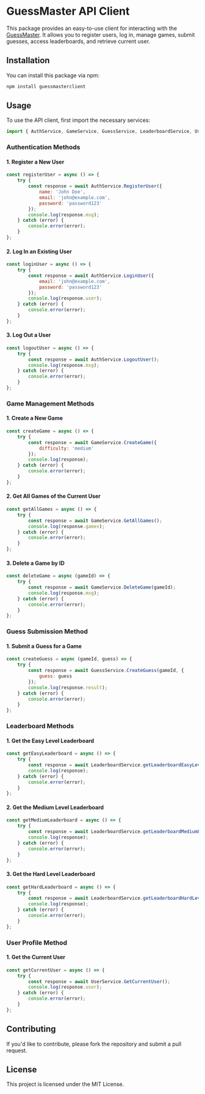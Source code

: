# GuessMaster API Client

This package provides an easy-to-use client for interacting with the [GuessMaster](https://github.com/MeerUzairWasHere/GuessMaster).
It allows you to register users, log in, manage games, submit guesses, access leaderboards, and retrieve current user.

## Installation

You can install this package via npm:

```bash
npm install guessmasterclient
```

## Usage

To use the API client, first import the necessary services:

```javascript
import { AuthService, GameService, GuessService, LeaderboardService, UserService } from 'guessmasterclient';
```

### Authentication Methods

#### 1. Register a New User

```javascript
const registerUser = async () => {
    try {
        const response = await AuthService.RegisterUser({
            name: 'John Doe',
            email: 'john@example.com',
            password: 'password123'
        });
        console.log(response.msg);
    } catch (error) {
        console.error(error);
    }
};
```

#### 2. Log In an Existing User

```javascript
const loginUser = async () => {
    try {
        const response = await AuthService.LoginUser({
            email: 'john@example.com',
            password: 'password123'
        });
        console.log(response.user);
    } catch (error) {
        console.error(error);
    }
};
```

#### 3. Log Out a User

```javascript
const logoutUser = async () => {
    try {
        const response = await AuthService.LogoutUser();
        console.log(response.msg);
    } catch (error) {
        console.error(error);
    }
};
```

### Game Management Methods

#### 1. Create a New Game

```javascript
const createGame = async () => {
    try {
        const response = await GameService.CreateGame({
            difficulty: 'medium'
        });
        console.log(response);
    } catch (error) {
        console.error(error);
    }
};
```

#### 2. Get All Games of the Current User

```javascript
const getAllGames = async () => {
    try {
        const response = await GameService.GetAllGames();
        console.log(response.games);
    } catch (error) {
        console.error(error);
    }
};
```

#### 3. Delete a Game by ID

```javascript
const deleteGame = async (gameId) => {
    try {
        const response = await GameService.DeleteGame(gameId);
        console.log(response.msg);
    } catch (error) {
        console.error(error);
    }
};
```

### Guess Submission Method

#### 1. Submit a Guess for a Game

```javascript
const createGuess = async (gameId, guess) => {
    try {
        const response = await GuessService.CreateGuess(gameId, {
            guess: guess
        });
        console.log(response.result);
    } catch (error) {
        console.error(error);
    }
};
```

### Leaderboard Methods

#### 1. Get the Easy Level Leaderboard

```javascript
const getEasyLeaderboard = async () => {
    try {
        const response = await LeaderboardService.getLeaderboardEasyLevel();
        console.log(response);
    } catch (error) {
        console.error(error);
    }
};
```

#### 2. Get the Medium Level Leaderboard

```javascript
const getMediumLeaderboard = async () => {
    try {
        const response = await LeaderboardService.getLeaderboardMediumLevel();
        console.log(response);
    } catch (error) {
        console.error(error);
    }
};
```

#### 3. Get the Hard Level Leaderboard

```javascript
const getHardLeaderboard = async () => {
    try {
        const response = await LeaderboardService.getLeaderboardHardLevel();
        console.log(response);
    } catch (error) {
        console.error(error);
    }
};
```

### User Profile Method

#### 1. Get the Current User

```javascript
const getCurrentUser = async () => {
    try {
        const response = await UserService.GetCurrentUser();
        console.log(response.user);
    } catch (error) {
        console.error(error);
    }
};
```

## Contributing

If you'd like to contribute, please fork the repository and submit a pull request.

## License

This project is licensed under the MIT License.
